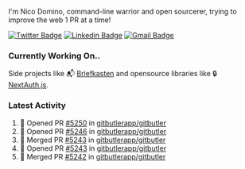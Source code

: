 
I'm Nico Domino, command-line warrior and open sourcerer, trying to improve the web 1 PR at a time!

[![Twitter Badge](https://img.shields.io/badge/-@ndom91-1ca0f1?style=flat-square&labelColor=1ca0f1&logo=twitter&logoColor=white&link=https://twitter.com/ndom91)](https://twitter.com/ndom91) [![Linkedin Badge](https://img.shields.io/badge/-ndom91-blue?style=flat-square&logo=Linkedin&logoColor=white&link=https://www.linkedin.com/in/ndom91/)](https://www.linkedin.com/in/ndom91/) [![Gmail Badge](https://img.shields.io/badge/-yo@ndo.dev-c14438?style=flat-square&logo=mail.ru&logoColor=white&link=mailto:yo@ndo.dev)](mailto:yo@ndo.dev)

### Currently Working On..

Side projects like 📬 [Briefkasten](https://briefkastenhq.com) and opensource libraries like 🔒 [NextAuth.js](https://github.com/nextauthjs/next-auth).

<!--START_SECTION_PROFILE_VIEWS:readme-info-->
<!--END_SECTION_PROFILE_VIEWS:readme-info-->

<!--START_SECTION_DAILY_COMMIT:readme-info-->
<!--END_SECTION_DAILY_COMMIT:readme-info-->

<!--START_SECTION_WEEKLY_COMMIT:readme-info-->
<!--END_SECTION_WEEKLY_COMMIT:readme-info-->

### Latest Activity

<!--START_SECTION:activity-->
1. 💪 Opened PR [#5250](https://github.com/gitbutlerapp/gitbutler/pull/5250) in [gitbutlerapp/gitbutler](https://github.com/gitbutlerapp/gitbutler)
2. 💪 Opened PR [#5246](https://github.com/gitbutlerapp/gitbutler/pull/5246) in [gitbutlerapp/gitbutler](https://github.com/gitbutlerapp/gitbutler)
3. 🎉 Merged PR [#5243](https://github.com/gitbutlerapp/gitbutler/pull/5243) in [gitbutlerapp/gitbutler](https://github.com/gitbutlerapp/gitbutler)
4. 💪 Opened PR [#5243](https://github.com/gitbutlerapp/gitbutler/pull/5243) in [gitbutlerapp/gitbutler](https://github.com/gitbutlerapp/gitbutler)
5. 🎉 Merged PR [#5242](https://github.com/gitbutlerapp/gitbutler/pull/5242) in [gitbutlerapp/gitbutler](https://github.com/gitbutlerapp/gitbutler)
<!--END_SECTION:activity-->
